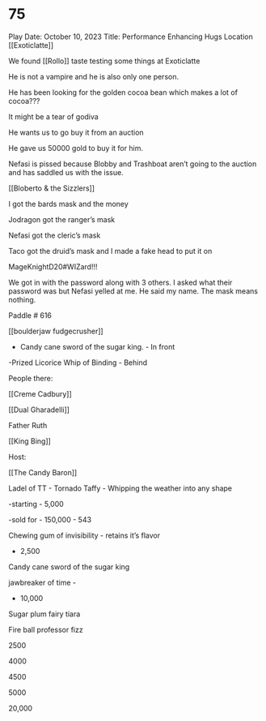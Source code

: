 # 75

Play Date: October 10, 2023
Title: Performance Enhancing Hugs
Location [[Exoticlatte]] 

We found [[Rollo]] taste testing some things at Exoticlatte

He is not a vampire and he is also only one person.

He has been looking for the golden cocoa bean which makes a lot of cocoa???

It might be a tear of godiva

He wants us to go buy it from an auction 

He gave us 50000 gold to buy it for him.

Nefasi is pissed because Blobby and Trashboat aren’t going to the auction and has saddled us with the issue.

[[Bloberto & the Sizzlers]]

I got the bards mask and the money

Jodragon got the ranger’s mask

Nefasi got the cleric’s mask

Taco got the druid’s mask and I made a fake head to put it on

MageKnightD20#WIZard!!!

We got in with the password along with 3 others.  I asked what their password was but Nefasi yelled at me.  He said my name.  The mask means nothing.

Paddle # 616

[[boulderjaw fudgecrusher]]

- Candy cane sword of the sugar king. - In front

-Prized Licorice Whip of Binding - Behind

People there:

[[Creme Cadbury]]

[[Dual Gharadelli]]

Father Ruth

[[King Bing]]

Host:

[[The Candy Baron]]

Ladel of TT - Tornado Taffy - Whipping the weather into any shape

-starting - 5,000

-sold for - 150,000 - 543

Chewing gum of invisibility - retains it’s flavor

- 2,500

Candy cane sword of the sugar king

jawbreaker of time - 

- 10,000

Sugar plum fairy tiara

Fire ball professor fizz

2500

4000

4500

5000

20,000